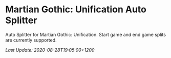 # Martian Gothic: Unification Auto Splitter

Auto Splitter for Martian Gothic: Unification. Start game and end game splits are currently supported.

*Last Update: 2020-08-28T19:05:00+1200*